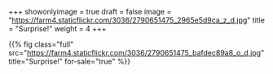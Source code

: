 +++
showonlyimage = true
draft = false
image = "https://farm4.staticflickr.com/3036/2790651475_2965e5d9ca_z_d.jpg"
title = "Surprise!"
weight = 4
+++

{{% fig class="full" src="https://farm4.staticflickr.com/3036/2790651475_bafdec89a8_o_d.jpg" title="Surprise!" for-sale="true" %}}
